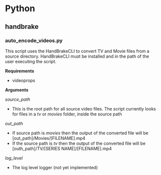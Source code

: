 # Python

## handbrake

### auto_encode_videos.py

This script uses the HandBrakeCLI to convert TV and Movie files from a source directory. HandBrakeCLI must be installed and in the path of the user executing the script.

**Requirements**

- videoprops

**Arguments**

*source_path*

- This is the root path for all source video files. The script currently looks for files in a *tv* or *movies* folder, inside the source path

*out_path*

- If source path is *movies* then the output of the converted file will be [out_path]/Movies/[FILENAME].mp4
- If the source path is *tv* then the output of the converted file will be [outh_path]/TV/[SERIES NAME]/[FILENAME].mp4

*log_level*

- The log level logger (not yet implemented)
    